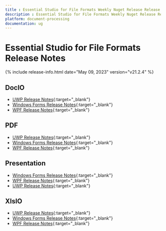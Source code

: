 ```yaml
---
title : Essential Studio for File Formats Weekly Nuget Release Release Notes  
description : Essential Studio for File Formats Weekly Nuget Release Release Notes  
platform: document-processing
documentation: ug
---
```


# Essential Studio for File Formats  Release Notes  

{% include release-info.html date="May 09, 2023" version="v21.2.4" %} 

## DocIO

* [UWP Release Notes](/uwp/release-notes/v21.2.4#docio){:target="_blank"}
* [Windows Forms Release Notes](/windowsforms/release-notes/v21.2.4#docio){:target="_blank"}
* [WPF Release Notes](/wpf/release-notes/v21.2.4#docio){:target="_blank"}


## PDF

* [UWP Release Notes](/uwp/release-notes/v21.2.4#pdf){:target="_blank"}
* [Windows Forms Release Notes](/windowsforms/release-notes/v21.2.4#pdf){:target="_blank"}
* [WPF Release Notes](/wpf/release-notes/v21.2.4#pdf){:target="_blank"}


## Presentation

* [Windows Forms Release Notes](/windowsforms/release-notes/v21.2.4#presentation){:target="_blank"}
* [WPF Release Notes](/wpf/release-notes/v21.2.4#presentation){:target="_blank"}
* [UWP Release Notes](/uwp/release-notes/v21.2.4#presentation){:target="_blank"}


## XlsIO

* [UWP Release Notes](/uwp/release-notes/v21.2.4#xlsio){:target="_blank"}
* [Windows Forms Release Notes](/windowsforms/release-notes/v21.2.4#xlsio){:target="_blank"}
* [WPF Release Notes](/wpf/release-notes/v21.2.4#xlsio){:target="_blank"}